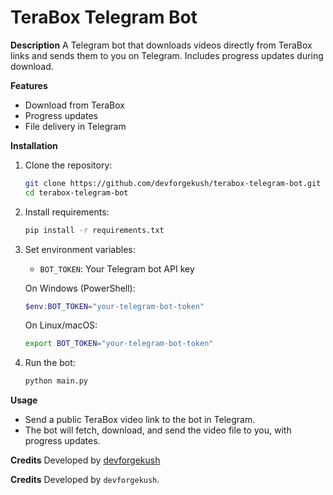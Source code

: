 # TeraBox Telegram Bot

**Description**
A Telegram bot that downloads videos directly from TeraBox links and sends them to you on Telegram. Includes progress updates during download.

**Features**
- Download from TeraBox
- Progress updates
- File delivery in Telegram

**Installation**
1. Clone the repository:
   ```sh
   git clone https://github.com/devforgekush/terabox-telegram-bot.git
   cd terabox-telegram-bot
   ```
2. Install requirements:
   ```sh
   pip install -r requirements.txt
   ```
3. Set environment variables:
   - `BOT_TOKEN`: Your Telegram bot API key
   
   On Windows (PowerShell):
   ```powershell
   $env:BOT_TOKEN="your-telegram-bot-token"
   ```
   On Linux/macOS:
   ```sh
   export BOT_TOKEN="your-telegram-bot-token"
   ```
4. Run the bot:
   ```sh
   python main.py
   ```


**Usage**
- Send a public TeraBox video link to the bot in Telegram.
- The bot will fetch, download, and send the video file to you, with progress updates.

**Credits**
Developed by [devforgekush](https://github.com/devforgekush)

**Credits**
Developed by `devforgekush`.
